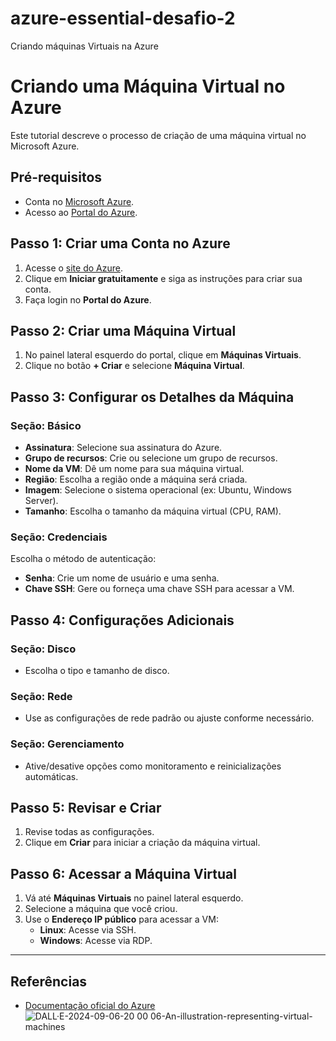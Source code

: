 # azure-essential-desafio-2
Criando máquinas Virtuais na Azure
# Criando uma Máquina Virtual no Azure

Este tutorial descreve o processo de criação de uma máquina virtual no Microsoft Azure.

## Pré-requisitos
- Conta no [Microsoft Azure](https://azure.microsoft.com/).
- Acesso ao [Portal do Azure](https://portal.azure.com/).

## Passo 1: Criar uma Conta no Azure
1. Acesse o [site do Azure](https://azure.microsoft.com/).
2. Clique em **Iniciar gratuitamente** e siga as instruções para criar sua conta.
3. Faça login no **Portal do Azure**.

## Passo 2: Criar uma Máquina Virtual
1. No painel lateral esquerdo do portal, clique em **Máquinas Virtuais**.
2. Clique no botão **+ Criar** e selecione **Máquina Virtual**.

## Passo 3: Configurar os Detalhes da Máquina
### Seção: Básico
- **Assinatura**: Selecione sua assinatura do Azure.
- **Grupo de recursos**: Crie ou selecione um grupo de recursos.
- **Nome da VM**: Dê um nome para sua máquina virtual.
- **Região**: Escolha a região onde a máquina será criada.
- **Imagem**: Selecione o sistema operacional (ex: Ubuntu, Windows Server).
- **Tamanho**: Escolha o tamanho da máquina virtual (CPU, RAM).

### Seção: Credenciais
Escolha o método de autenticação:
- **Senha**: Crie um nome de usuário e uma senha.
- **Chave SSH**: Gere ou forneça uma chave SSH para acessar a VM.

## Passo 4: Configurações Adicionais
### Seção: Disco
- Escolha o tipo e tamanho de disco.

### Seção: Rede
- Use as configurações de rede padrão ou ajuste conforme necessário.

### Seção: Gerenciamento
- Ative/desative opções como monitoramento e reinicializações automáticas.

## Passo 5: Revisar e Criar
1. Revise todas as configurações.
2. Clique em **Criar** para iniciar a criação da máquina virtual.

## Passo 6: Acessar a Máquina Virtual
1. Vá até **Máquinas Virtuais** no painel lateral esquerdo.
2. Selecione a máquina que você criou.
3. Use o **Endereço IP público** para acessar a VM:
   - **Linux**: Acesse via SSH.
   - **Windows**: Acesse via RDP.

---

## Referências
- [Documentação oficial do Azure](https://docs.microsoft.com/azure)![DALL·E-2024-09-06-20 00 06-An-illustration-representing-virtual-machines](https://github.com/user-attachments/assets/873b42b9-269d-46c7-ae3a-4fb481b02cb9)



